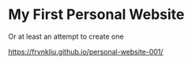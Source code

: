 # My First Personal Website
Or at least an attempt to create one

https://frvnkliu.github.io/personal-website-001/
